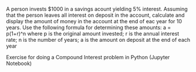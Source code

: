 A person invests $1000 in a savings acount yielding 5% interest. 
Assuming that the person leaves all interest on deposit in the account, calculate and display the amount of money in the account at the end of eac year for 10 years. 
Use the following formula for determining these amounts:
a = p(1+r)^n
where p is the original amount invested; r is the annual interest rate; n is the number of years; a is the amount on deposit at the end of each year

Exercise for doing a Compound Interest problem in Python (Jupyter Notebook)
